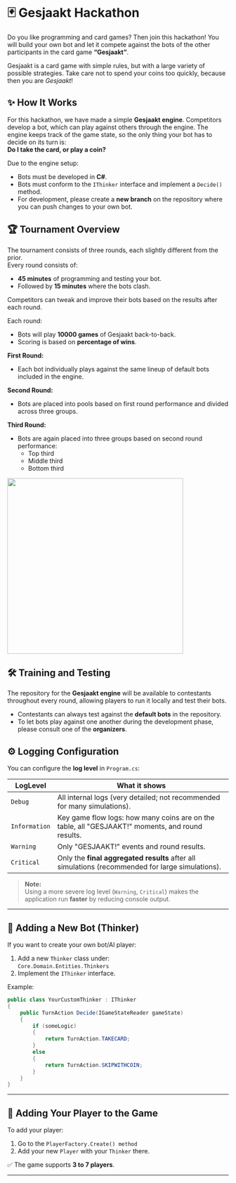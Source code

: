 # 🃏 Gesjaakt Hackathon

Do you like programming and card games? Then join this hackathon! You will build your own bot and let it compete against the bots of the other participants in the card game **“Gesjaakt”**.

Gesjaakt is a card game with simple rules, but with a large variety of possible strategies. Take care not to spend your coins too quickly, because then you are *Gesjaakt*!

## ✨ How It Works 

For this hackathon, we have made a simple **Gesjaakt engine**. Competitors develop a bot, which can play against others through the engine. The engine keeps track of the game state, so the only thing your bot has to decide on its turn is:  
**Do I take the card, or play a coin?**

Due to the engine setup:
- Bots must be developed in **C#**.
- Bots must conform to the `IThinker` interface and implement a `Decide()` method.
- For development, please create a **new branch** on the repository where you can push changes to your own bot.

## 🏆 Tournament Overview

The tournament consists of three rounds, each slightly different from the prior.  
Every round consists of:
- **45 minutes** of programming and testing your bot.
- Followed by **15 minutes** where the bots clash.

Competitors can tweak and improve their bots based on the results after each round.

Each round:
- Bots will play **10000 games** of Gesjaakt back-to-back.
- Scoring is based on **percentage of wins**.

**First Round:**
- Each bot individually plays against the same lineup of default bots included in the engine.

**Second Round:**
- Bots are placed into pools based on first round performance and divided across three groups.

**Third Round:**
- Bots are again placed into three groups based on second round performance:
  - Top third
  - Middle third
  - Bottom third
 
<img src="https://github.com/user-attachments/assets/a245c81f-c013-4c45-9e49-ae4a0a0cb3be" width="400"/>


## 🛠️ Training and Testing 

The repository for the **Gesjaakt engine** will be available to contestants throughout every round, allowing players to run it locally and test their bots.

- Contestants can always test against the **default bots** in the repository.
- To let bots play against one another during the development phase, please consult one of the **organizers**.

## ⚙️ Logging Configuration

You can configure the **log level** in `Program.cs`:

| LogLevel        | What it shows                                                                                                  |
|-----------------|----------------------------------------------------------------------------------------------------------------|
| `Debug`         | All internal logs (very detailed; not recommended for many simulations).                                       |
| `Information`   | Key game flow logs: how many coins are on the table, all "GESJAAKT!" moments, and round results.                |
| `Warning`       | Only "GESJAAKT!" events and round results.                                                                     |
| `Critical`      | Only the **final aggregated results** after all simulations (recommended for large simulations).               |

> **Note:**  
> Using a more severe log level (`Warning`, `Critical`) makes the application run **faster** by reducing console output.

---

## 🧠 Adding a New Bot (Thinker)

If you want to create your own bot/AI player:
1. Add a new `Thinker` class under:  
   `Core.Domain.Entities.Thinkers`
2. Implement the `IThinker` interface.

Example:
```csharp
public class YourCustomThinker : IThinker
{
    public TurnAction Decide(IGameStateReader gameState)
    {
        if (someLogic)
        {
            return TurnAction.TAKECARD;
        }
        else
        {
            return TurnAction.SKIPWITHCOIN;
        }
    }
}
```

---

## 👥 Adding Your Player to the Game

To add your player:
1. Go to the `PlayerFactory.Create() method`
2. Add your new `Player` with your `Thinker` there.

✅ The game supports **3 to 7 players**.

---
